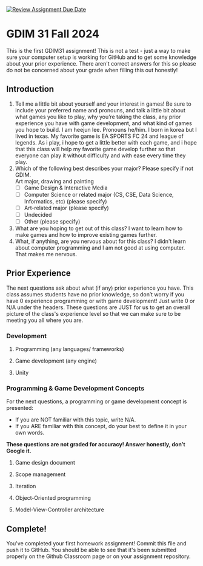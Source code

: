 [![Review Assignment Due Date](https://classroom.github.com/assets/deadline-readme-button-22041afd0340ce965d47ae6ef1cefeee28c7c493a6346c4f15d667ab976d596c.svg)](https://classroom.github.com/a/POQdLnh2)
# GDIM 31 Fall 2024

This is the first GDIM31 assignment! This is not a test - just a way to make sure your computer setup is working for GitHub and to get some knowledge about your prior experience. There aren't correct answers for this so please do not be concerned about your grade when filling this out honestly!

## Introduction

1. Tell me a little bit about yourself and your interest in games! Be sure to include your preferred name and pronouns, and talk a little bit about what games you like to play, why you’re taking the class, any prior experience you have with game development, and what kind of games you hope to build.
I am heejun lee. Pronouns he/him. I born in korea but I lived in texas. My favorite game is EA SPORTS FC 24 and league of legends. As i play, i hope to get a little better with each game, and i hope that this class will help my favorite game develop further so that everyone can play it without difficulty and with ease every time they play.
2. Which of the following best describes your major? Please specify if not GDIM.  
Art major, drawing and painting
    - [ ] Game Design & Interactive Media
    - [ ] Computer Science or related major (CS, CSE, Data Science, Informatics, etc) (please specify)
    - [ ] Art-related major (please specify)
    - [ ] Undecided
    - [ ] Other (please specify)

3. What are you hoping to get out of this class?
   I want to learn how to make games and how to improve existing games further.
5. What, if anything, are you nervous about for this class?
   I didn't learn about computer programming and I am not good at using computer. That makes me nervous.

## Prior Experience

The next questions ask about what (if any) prior experience you have. This class assumes students have no prior knowledge, so don’t worry if you have 0 experience programming or with game development! Just write 0 or N/A under the headers. These questions are JUST for us to get an overall picture of the class's experience level so that we can make sure to be meeting you all where you are.

### Development

1. Programming (any languages/ frameworks)

2. Game development (any engine)

3. Unity

### Programming & Game Development Concepts

For the next questions, a programming or game development concept is presented:

 - If you are NOT familiar with this topic, write N/A.
 - If you ARE familiar with this concept, do your best to define it in your own words.

**These questions are not graded for accuracy! Answer honestly, don’t Google it.**

1. Game design document

2. Scope management

3. Iteration

4. Object-Oriented programming

5. Model-View-Controller architecture

## Complete!

You've completed your first homework assignment! Commit this file and push it to GitHub. You should be able to see that it's been submitted properly on the Github Classroom page or on your assignment repository.
